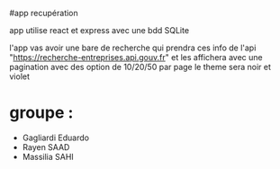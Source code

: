 #app recupération

app utilise react et express avec une bdd SQLite

l'app vas avoir une bare de recherche qui prendra ces info de l'api "https://recherche-entreprises.api.gouv.fr" et les affichera avec une  pagination avec des option de 10/20/50 par page le theme sera noir et violet 

# groupe :
- Gagliardi Eduardo
- Rayen SAAD
- Massilia SAHI